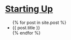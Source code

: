 # <Ins>Starting Up</Ins>


<ul>
    {% for post in site.post %}
        <li>
            <a herf="{{post.url | relative_url }}">{{ post.title }} </a>
        </li>
    {% endfor %}
</ul>